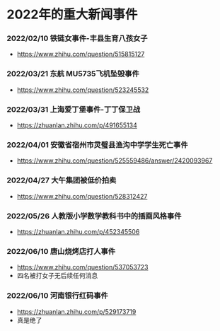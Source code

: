 # 2022年的重大新闻事件


### 2022/02/10 铁链女事件-丰县生育八孩女子
* https://www.zhihu.com/question/515815127

### 2022/03/21 东航 MU5735飞机坠毁事件
* https://www.zhihu.com/question/523245532

### 2022/03/31 上海爱丁堡事件-丁丁保卫战
* https://zhuanlan.zhihu.com/p/491655134

### 2022/04/01 安徽省宿州市灵璧县渔沟中学学生死亡事件
* https://www.zhihu.com/question/525559486/answer/2420093967

### 2022/04/27 大午集团被低价拍卖
* https://www.zhihu.com/question/528312427

### 2022/05/26 人教版小学数学教科书中的插画风格事件
* https://zhuanlan.zhihu.com/p/452345506


### 2022/06/10 唐山烧烤店打人事件 
* https://www.zhihu.com/question/537053723
* 四名被打女子无后续任何消息

### 2022/06/10 河南银行红码事件
* https://zhuanlan.zhihu.com/p/529173719
* 真是绝了

